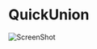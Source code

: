 QuickUnion
============

![ScreenShot](https://raw.github.com/geftimov/Algorithms/tree/master/images/dynamic-connectivity-tiny.png)
